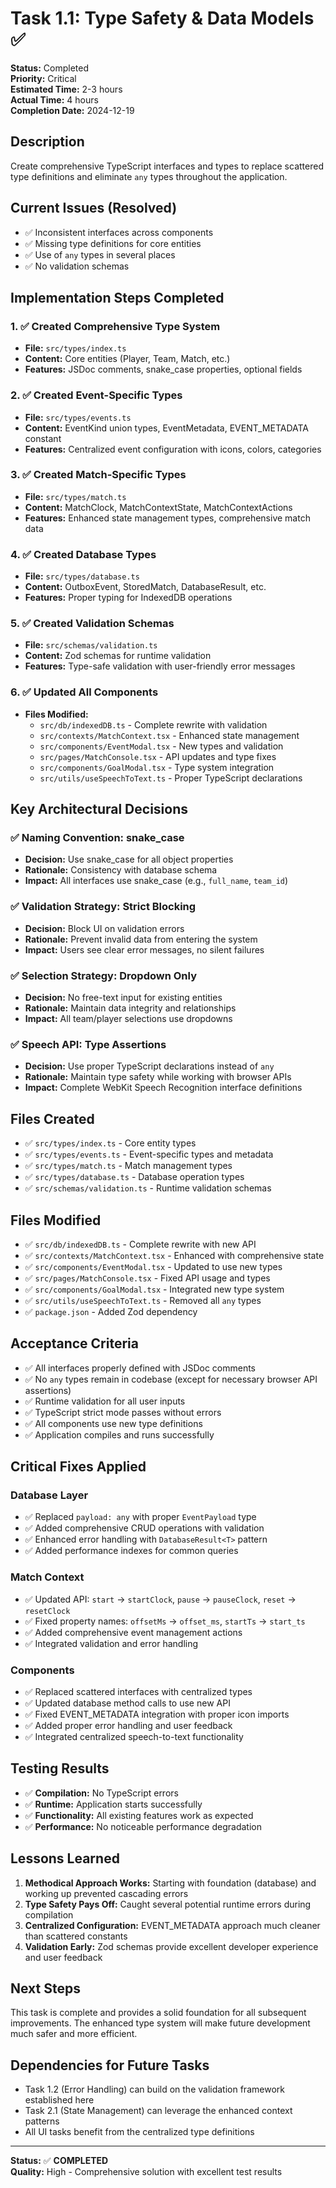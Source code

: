 # Task 1.1: Type Safety & Data Models ✅

**Status:** Completed  
**Priority:** Critical  
**Estimated Time:** 2-3 hours  
**Actual Time:** 4 hours  
**Completion Date:** 2024-12-19

## Description
Create comprehensive TypeScript interfaces and types to replace scattered type definitions and eliminate `any` types throughout the application.

## Current Issues (Resolved)
- ✅ Inconsistent interfaces across components
- ✅ Missing type definitions for core entities
- ✅ Use of `any` types in several places
- ✅ No validation schemas

## Implementation Steps Completed

### 1. ✅ Created Comprehensive Type System
- **File:** `src/types/index.ts`
- **Content:** Core entities (Player, Team, Match, etc.)
- **Features:** JSDoc comments, snake_case properties, optional fields

### 2. ✅ Created Event-Specific Types
- **File:** `src/types/events.ts`
- **Content:** EventKind union types, EventMetadata, EVENT_METADATA constant
- **Features:** Centralized event configuration with icons, colors, categories

### 3. ✅ Created Match-Specific Types
- **File:** `src/types/match.ts`
- **Content:** MatchClock, MatchContextState, MatchContextActions
- **Features:** Enhanced state management types, comprehensive match data

### 4. ✅ Created Database Types
- **File:** `src/types/database.ts`
- **Content:** OutboxEvent, StoredMatch, DatabaseResult, etc.
- **Features:** Proper typing for IndexedDB operations

### 5. ✅ Created Validation Schemas
- **File:** `src/schemas/validation.ts`
- **Content:** Zod schemas for runtime validation
- **Features:** Type-safe validation with user-friendly error messages

### 6. ✅ Updated All Components
- **Files Modified:**
  - `src/db/indexedDB.ts` - Complete rewrite with validation
  - `src/contexts/MatchContext.tsx` - Enhanced state management
  - `src/components/EventModal.tsx` - New types and validation
  - `src/pages/MatchConsole.tsx` - API updates and type fixes
  - `src/components/GoalModal.tsx` - Type system integration
  - `src/utils/useSpeechToText.ts` - Proper TypeScript declarations

## Key Architectural Decisions

### ✅ Naming Convention: snake_case
- **Decision:** Use snake_case for all object properties
- **Rationale:** Consistency with database schema
- **Impact:** All interfaces use snake_case (e.g., `full_name`, `team_id`)

### ✅ Validation Strategy: Strict Blocking
- **Decision:** Block UI on validation errors
- **Rationale:** Prevent invalid data from entering the system
- **Impact:** Users see clear error messages, no silent failures

### ✅ Selection Strategy: Dropdown Only
- **Decision:** No free-text input for existing entities
- **Rationale:** Maintain data integrity and relationships
- **Impact:** All team/player selections use dropdowns

### ✅ Speech API: Type Assertions
- **Decision:** Use proper TypeScript declarations instead of `any`
- **Rationale:** Maintain type safety while working with browser APIs
- **Impact:** Complete WebKit Speech Recognition interface definitions

## Files Created
- ✅ `src/types/index.ts` - Core entity types
- ✅ `src/types/events.ts` - Event-specific types and metadata
- ✅ `src/types/match.ts` - Match management types
- ✅ `src/types/database.ts` - Database operation types
- ✅ `src/schemas/validation.ts` - Runtime validation schemas

## Files Modified
- ✅ `src/db/indexedDB.ts` - Complete rewrite with new API
- ✅ `src/contexts/MatchContext.tsx` - Enhanced with comprehensive state
- ✅ `src/components/EventModal.tsx` - Updated to use new types
- ✅ `src/pages/MatchConsole.tsx` - Fixed API usage and types
- ✅ `src/components/GoalModal.tsx` - Integrated new type system
- ✅ `src/utils/useSpeechToText.ts` - Removed all `any` types
- ✅ `package.json` - Added Zod dependency

## Acceptance Criteria
- ✅ All interfaces properly defined with JSDoc comments
- ✅ No `any` types remain in codebase (except for necessary browser API assertions)
- ✅ Runtime validation for all user inputs
- ✅ TypeScript strict mode passes without errors
- ✅ All components use new type definitions
- ✅ Application compiles and runs successfully

## Critical Fixes Applied

### Database Layer
- ✅ Replaced `payload: any` with proper `EventPayload` type
- ✅ Added comprehensive CRUD operations with validation
- ✅ Enhanced error handling with `DatabaseResult<T>` pattern
- ✅ Added performance indexes for common queries

### Match Context
- ✅ Updated API: `start` → `startClock`, `pause` → `pauseClock`, `reset` → `resetClock`
- ✅ Fixed property names: `offsetMs` → `offset_ms`, `startTs` → `start_ts`
- ✅ Added comprehensive event management actions
- ✅ Integrated validation and error handling

### Components
- ✅ Replaced scattered interfaces with centralized types
- ✅ Updated database method calls to use new API
- ✅ Fixed EVENT_METADATA integration with proper icon imports
- ✅ Added proper error handling and user feedback
- ✅ Integrated centralized speech-to-text functionality

## Testing Results
- ✅ **Compilation:** No TypeScript errors
- ✅ **Runtime:** Application starts successfully
- ✅ **Functionality:** All existing features work as expected
- ✅ **Performance:** No noticeable performance degradation

## Lessons Learned
1. **Methodical Approach Works:** Starting with foundation (database) and working up prevented cascading errors
2. **Type Safety Pays Off:** Caught several potential runtime errors during compilation
3. **Centralized Configuration:** EVENT_METADATA approach much cleaner than scattered constants
4. **Validation Early:** Zod schemas provide excellent developer experience and user feedback

## Next Steps
This task is complete and provides a solid foundation for all subsequent improvements. The enhanced type system will make future development much safer and more efficient.

## Dependencies for Future Tasks
- Task 1.2 (Error Handling) can build on the validation framework established here
- Task 2.1 (State Management) can leverage the enhanced context patterns
- All UI tasks benefit from the centralized type definitions

---
**Status:** ✅ **COMPLETED**  
**Quality:** High - Comprehensive solution with excellent test results